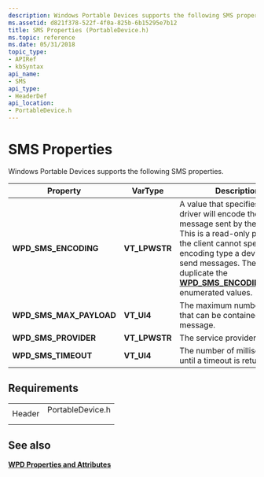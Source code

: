 ```yaml
---
description: Windows Portable Devices supports the following SMS properties.
ms.assetid: d821f378-522f-4f0a-825b-6b15295e7b12
title: SMS Properties (PortableDevice.h)
ms.topic: reference
ms.date: 05/31/2018
topic_type: 
- APIRef
- kbSyntax
api_name: 
- SMS
api_type: 
- HeaderDef
api_location: 
- PortableDevice.h
---
```


# SMS Properties

Windows Portable Devices supports the following SMS properties.



| Property                   | VarType        | Description                                                                                                                                                                                                                                                                                                 |
|----------------------------|----------------|-------------------------------------------------------------------------------------------------------------------------------------------------------------------------------------------------------------------------------------------------------------------------------------------------------------|
| **WPD\_SMS\_ENCODING**     | **VT\_LPWSTR** | A value that specifies how the driver will encode the text message sent by the client. This is a read-only property; the client cannot specify what encoding type a device uses to send messages. These values duplicate the [**WPD\_SMS\_ENCODING\_TYPES**](wpd-sms-encoding-types.md) enumerated values. |
| **WPD\_SMS\_MAX\_PAYLOAD** | **VT\_UI4**    | The maximum number of bytes that can be contained in a message.                                                                                                                                                                                                                                             |
| **WPD\_SMS\_PROVIDER**     | **VT\_LPWSTR** | The service provider's name.                                                                                                                                                                                                                                                                                |
| **WPD\_SMS\_TIMEOUT**      | **VT\_UI4**    | The number of milliseconds until a timeout is returned.                                                                                                                                                                                                                                                     |



 

## Requirements



|                   |                                                                                             |
|-------------------|---------------------------------------------------------------------------------------------|
| Header<br/> | <dl> <dt>PortableDevice.h</dt> </dl> |



## See also

<dl> <dt>

[**WPD Properties and Attributes**](properties-and-attributes.md)
</dt> </dl>

 

 




